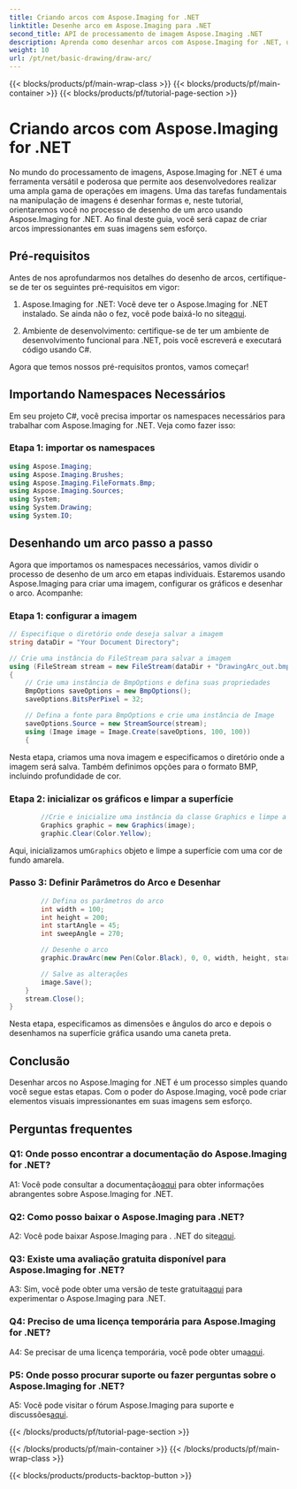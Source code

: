 ```yaml
---
title: Criando arcos com Aspose.Imaging for .NET
linktitle: Desenhe arco em Aspose.Imaging para .NET
second_title: API de processamento de imagem Aspose.Imaging .NET
description: Aprenda como desenhar arcos com Aspose.Imaging for .NET, uma poderosa ferramenta de manipulação de imagens. Guia passo a passo para criar visuais impressionantes.
weight: 10
url: /pt/net/basic-drawing/draw-arc/
---
```


{{< blocks/products/pf/main-wrap-class >}}
{{< blocks/products/pf/main-container >}}
{{< blocks/products/pf/tutorial-page-section >}}

# Criando arcos com Aspose.Imaging for .NET

No mundo do processamento de imagens, Aspose.Imaging for .NET é uma ferramenta versátil e poderosa que permite aos desenvolvedores realizar uma ampla gama de operações em imagens. Uma das tarefas fundamentais na manipulação de imagens é desenhar formas e, neste tutorial, orientaremos você no processo de desenho de um arco usando Aspose.Imaging for .NET. Ao final deste guia, você será capaz de criar arcos impressionantes em suas imagens sem esforço.

## Pré-requisitos

Antes de nos aprofundarmos nos detalhes do desenho de arcos, certifique-se de ter os seguintes pré-requisitos em vigor:

1.  Aspose.Imaging for .NET: Você deve ter o Aspose.Imaging for .NET instalado. Se ainda não o fez, você pode baixá-lo no site[aqui](https://releases.aspose.com/imaging/net/).

2. Ambiente de desenvolvimento: certifique-se de ter um ambiente de desenvolvimento funcional para .NET, pois você escreverá e executará código usando C#.

Agora que temos nossos pré-requisitos prontos, vamos começar!

## Importando Namespaces Necessários

Em seu projeto C#, você precisa importar os namespaces necessários para trabalhar com Aspose.Imaging for .NET. Veja como fazer isso:

### Etapa 1: importar os namespaces

```csharp
using Aspose.Imaging;
using Aspose.Imaging.Brushes;
using Aspose.Imaging.FileFormats.Bmp;
using Aspose.Imaging.Sources;
using System;
using System.Drawing;
using System.IO;
```

## Desenhando um arco passo a passo

Agora que importamos os namespaces necessários, vamos dividir o processo de desenho de um arco em etapas individuais. Estaremos usando Aspose.Imaging para criar uma imagem, configurar os gráficos e desenhar o arco. Acompanhe:

### Etapa 1: configurar a imagem

```csharp
// Especifique o diretório onde deseja salvar a imagem
string dataDir = "Your Document Directory";

// Crie uma instância do FileStream para salvar a imagem
using (FileStream stream = new FileStream(dataDir + "DrawingArc_out.bmp", FileMode.Create))
{
    // Crie uma instância de BmpOptions e defina suas propriedades
    BmpOptions saveOptions = new BmpOptions();
    saveOptions.BitsPerPixel = 32;

    // Defina a fonte para BmpOptions e crie uma instância de Image
    saveOptions.Source = new StreamSource(stream);
    using (Image image = Image.Create(saveOptions, 100, 100))
    {
```

Nesta etapa, criamos uma nova imagem e especificamos o diretório onde a imagem será salva. Também definimos opções para o formato BMP, incluindo profundidade de cor.

### Etapa 2: inicializar os gráficos e limpar a superfície

```csharp
        //Crie e inicialize uma instância da classe Graphics e limpe a superfície gráfica
        Graphics graphic = new Graphics(image);
        graphic.Clear(Color.Yellow);
```

 Aqui, inicializamos um`Graphics` objeto e limpe a superfície com uma cor de fundo amarela.

### Passo 3: Definir Parâmetros do Arco e Desenhar

```csharp
        // Defina os parâmetros do arco
        int width = 100;
        int height = 200;
        int startAngle = 45;
        int sweepAngle = 270;

        // Desenhe o arco
        graphic.DrawArc(new Pen(Color.Black), 0, 0, width, height, startAngle, sweepAngle);

        // Salve as alterações
        image.Save();
    }
    stream.Close();
}
```

Nesta etapa, especificamos as dimensões e ângulos do arco e depois o desenhamos na superfície gráfica usando uma caneta preta.

## Conclusão

Desenhar arcos no Aspose.Imaging for .NET é um processo simples quando você segue estas etapas. Com o poder do Aspose.Imaging, você pode criar elementos visuais impressionantes em suas imagens sem esforço.

## Perguntas frequentes

### Q1: Onde posso encontrar a documentação do Aspose.Imaging for .NET?

 A1: Você pode consultar a documentação[aqui](https://reference.aspose.com/imaging/net/) para obter informações abrangentes sobre Aspose.Imaging for .NET.

### Q2: Como posso baixar o Aspose.Imaging para .NET?

 A2: Você pode baixar Aspose.Imaging para . .NET do site[aqui](https://releases.aspose.com/imaging/net/).

### Q3: Existe uma avaliação gratuita disponível para Aspose.Imaging for .NET?

 A3: Sim, você pode obter uma versão de teste gratuita[aqui](https://releases.aspose.com/) para experimentar o Aspose.Imaging para .NET.

### Q4: Preciso de uma licença temporária para Aspose.Imaging for .NET?

 A4: Se precisar de uma licença temporária, você pode obter uma[aqui](https://purchase.aspose.com/temporary-license/).

### P5: Onde posso procurar suporte ou fazer perguntas sobre o Aspose.Imaging for .NET?

 A5: Você pode visitar o fórum Aspose.Imaging para suporte e discussões[aqui](https://forum.aspose.com/).

{{< /blocks/products/pf/tutorial-page-section >}}

{{< /blocks/products/pf/main-container >}}
{{< /blocks/products/pf/main-wrap-class >}}

{{< blocks/products/products-backtop-button >}}
